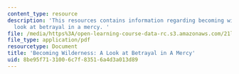 ```yaml
---
content_type: resource
description: 'This resources contains information regarding becoming wilderness: a
  look at betrayal in a mercy. '
file: /media/https%3A/open-learning-course-data-rc.s3.amazonaws.com/21l-501-the-american-novel-stranger-and-stranger-spring-2013/8be95f7131006c7f83516a4d3a013d89_MIT21L_501S13_essay3Samp.pdf
file_type: application/pdf
resourcetype: Document
title: 'Becoming Wilderness: A Look at Betrayal in A Mercy'
uid: 8be95f71-3100-6c7f-8351-6a4d3a013d89
---
```

